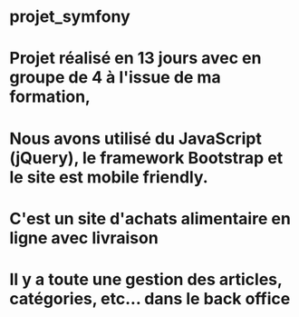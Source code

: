 # projet_symfony

# Projet réalisé en 13 jours avec en groupe de 4 à l'issue de ma formation, 
# Nous avons utilisé du JavaScript (jQuery), le framework Bootstrap et le site est mobile friendly.
# 
# C'est un site d'achats alimentaire en ligne avec livraison
# Il y a toute une gestion des articles, catégories, etc... dans le back office

